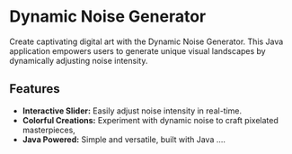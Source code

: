 # Dynamic Noise Generator

Create captivating digital art with the Dynamic Noise Generator. This Java application empowers users to generate unique visual landscapes by dynamically adjusting noise intensity.

## Features

- **Interactive Slider:** Easily adjust noise intensity in real-time.
- **Colorful Creations:** Experiment with dynamic noise to craft pixelated masterpieces,
- **Java Powered:** Simple and versatile, built with Java ....

